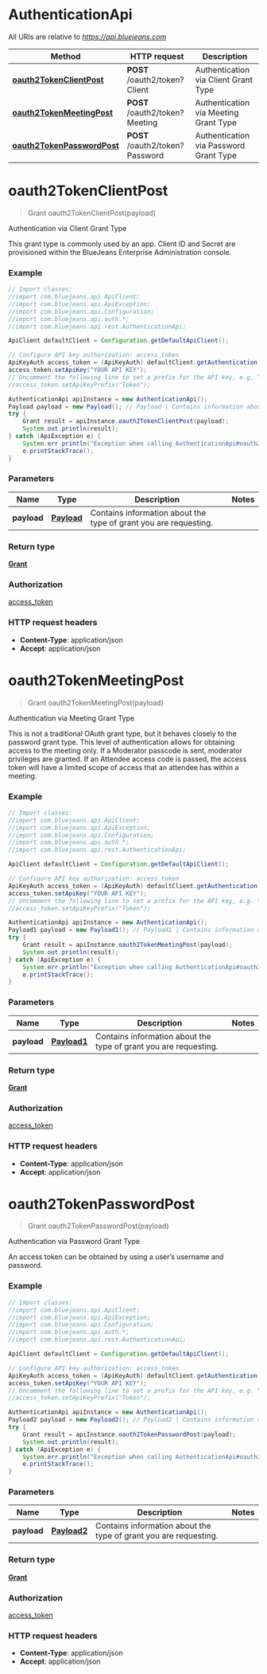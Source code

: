 # AuthenticationApi

All URIs are relative to *https://api.bluejeans.com*

Method | HTTP request | Description
------------- | ------------- | -------------
[**oauth2TokenClientPost**](AuthenticationApi.md#oauth2TokenClientPost) | **POST** /oauth2/token?Client | Authentication via Client Grant Type
[**oauth2TokenMeetingPost**](AuthenticationApi.md#oauth2TokenMeetingPost) | **POST** /oauth2/token?Meeting | Authentication via Meeting Grant Type
[**oauth2TokenPasswordPost**](AuthenticationApi.md#oauth2TokenPasswordPost) | **POST** /oauth2/token?Password | Authentication via Password Grant Type


<a name="oauth2TokenClientPost"></a>
# **oauth2TokenClientPost**
> Grant oauth2TokenClientPost(payload)

Authentication via Client Grant Type

This grant type is commonly used by an app. Client ID and Secret are provisioned within the BlueJeans Enterprise Administration console.

### Example
```java
// Import classes:
//import com.bluejeans.api.ApiClient;
//import com.bluejeans.api.ApiException;
//import com.bluejeans.api.Configuration;
//import com.bluejeans.api.auth.*;
//import com.bluejeans.api.rest.AuthenticationApi;

ApiClient defaultClient = Configuration.getDefaultApiClient();

// Configure API key authorization: access_token
ApiKeyAuth access_token = (ApiKeyAuth) defaultClient.getAuthentication("access_token");
access_token.setApiKey("YOUR API KEY");
// Uncomment the following line to set a prefix for the API key, e.g. "Token" (defaults to null)
//access_token.setApiKeyPrefix("Token");

AuthenticationApi apiInstance = new AuthenticationApi();
Payload payload = new Payload(); // Payload | Contains information about the type of grant you are requesting.
try {
    Grant result = apiInstance.oauth2TokenClientPost(payload);
    System.out.println(result);
} catch (ApiException e) {
    System.err.println("Exception when calling AuthenticationApi#oauth2TokenClientPost");
    e.printStackTrace();
}
```

### Parameters

Name | Type | Description  | Notes
------------- | ------------- | ------------- | -------------
 **payload** | [**Payload**](Payload.md)| Contains information about the type of grant you are requesting. |

### Return type

[**Grant**](Grant.md)

### Authorization

[access_token](../README.md#access_token)

### HTTP request headers

 - **Content-Type**: application/json
 - **Accept**: application/json

<a name="oauth2TokenMeetingPost"></a>
# **oauth2TokenMeetingPost**
> Grant oauth2TokenMeetingPost(payload)

Authentication via Meeting Grant Type

This is not a traditional OAuth grant type, but it behaves closely to the password grant type. This level of authentication allows for obtaining access to the meeting only. If a Moderator passcode is sent, moderator privileges are granted. If an Attendee access code is passed, the access token will have a limited scope of access that an attendee has within a meeting.

### Example
```java
// Import classes:
//import com.bluejeans.api.ApiClient;
//import com.bluejeans.api.ApiException;
//import com.bluejeans.api.Configuration;
//import com.bluejeans.api.auth.*;
//import com.bluejeans.api.rest.AuthenticationApi;

ApiClient defaultClient = Configuration.getDefaultApiClient();

// Configure API key authorization: access_token
ApiKeyAuth access_token = (ApiKeyAuth) defaultClient.getAuthentication("access_token");
access_token.setApiKey("YOUR API KEY");
// Uncomment the following line to set a prefix for the API key, e.g. "Token" (defaults to null)
//access_token.setApiKeyPrefix("Token");

AuthenticationApi apiInstance = new AuthenticationApi();
Payload1 payload = new Payload1(); // Payload1 | Contains information about the type of grant you are requesting.
try {
    Grant result = apiInstance.oauth2TokenMeetingPost(payload);
    System.out.println(result);
} catch (ApiException e) {
    System.err.println("Exception when calling AuthenticationApi#oauth2TokenMeetingPost");
    e.printStackTrace();
}
```

### Parameters

Name | Type | Description  | Notes
------------- | ------------- | ------------- | -------------
 **payload** | [**Payload1**](Payload1.md)| Contains information about the type of grant you are requesting. |

### Return type

[**Grant**](Grant.md)

### Authorization

[access_token](../README.md#access_token)

### HTTP request headers

 - **Content-Type**: application/json
 - **Accept**: application/json

<a name="oauth2TokenPasswordPost"></a>
# **oauth2TokenPasswordPost**
> Grant oauth2TokenPasswordPost(payload)

Authentication via Password Grant Type

An access token can be obtained by using a user’s username and password.

### Example
```java
// Import classes:
//import com.bluejeans.api.ApiClient;
//import com.bluejeans.api.ApiException;
//import com.bluejeans.api.Configuration;
//import com.bluejeans.api.auth.*;
//import com.bluejeans.api.rest.AuthenticationApi;

ApiClient defaultClient = Configuration.getDefaultApiClient();

// Configure API key authorization: access_token
ApiKeyAuth access_token = (ApiKeyAuth) defaultClient.getAuthentication("access_token");
access_token.setApiKey("YOUR API KEY");
// Uncomment the following line to set a prefix for the API key, e.g. "Token" (defaults to null)
//access_token.setApiKeyPrefix("Token");

AuthenticationApi apiInstance = new AuthenticationApi();
Payload2 payload = new Payload2(); // Payload2 | Contains information about the type of grant you are requesting.
try {
    Grant result = apiInstance.oauth2TokenPasswordPost(payload);
    System.out.println(result);
} catch (ApiException e) {
    System.err.println("Exception when calling AuthenticationApi#oauth2TokenPasswordPost");
    e.printStackTrace();
}
```

### Parameters

Name | Type | Description  | Notes
------------- | ------------- | ------------- | -------------
 **payload** | [**Payload2**](Payload2.md)| Contains information about the type of grant you are requesting. |

### Return type

[**Grant**](Grant.md)

### Authorization

[access_token](../README.md#access_token)

### HTTP request headers

 - **Content-Type**: application/json
 - **Accept**: application/json

